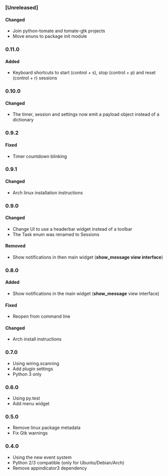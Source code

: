 ### [Unreleased]

#### Changed

- Join python-tomate and tomate-gtk projects
- Move enuns to package init module

### 0.11.0

#### Added

- Keyboard shortcuts to start (control + s), stop (control + p) and reset (control + r) sessions

### 0.10.0

#### Changed

- The timer, session and settings now emit a payload object instead of a dictionary

### 0.9.2

#### Fixed

- Timer countdown blinking

### 0.9.1

#### Changed

- Arch linux installation instructions

### 0.9.0

#### Changed

- Change UI to use a headerbar widget instead of a toolbar
- The Task enum was renamed to Sessions

#### Removed

- Show notifications in then main widget (**show\_message view interface**)

### 0.8.0

#### Added

- Show notifications in the main widget (**show\_message** view interface)

#### Fixed

- Reopen from command line

#### Changed

- Arch install instructions

### 0.7.0

- Using wiring.scanning
- Add plugin settings
- Python 3 only

### 0.6.0

- Using py.test
- Add menu widget

### 0.5.0

- Remove linux package metadata
- Fix Gtk warnings

### 0.4.0

- Using the new event system
- Python 2/3 compatible (only for Ubuntu/Debian/Arch)
- Remove appindicator3 dependency
